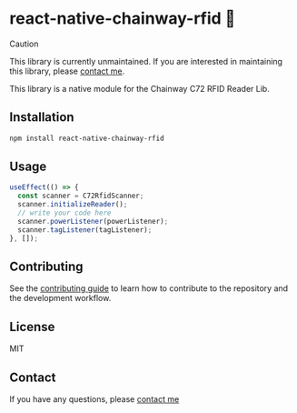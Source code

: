 # react-native-chainway-rfid 📡

> [!CAUTION]
> This library is currently unmaintained. If you are interested in maintaining this library, please [contact me](mailto:ryangst.hire@gmail.com).

This library is a native module for the Chainway C72 RFID Reader Lib.

## Installation

```sh
npm install react-native-chainway-rfid
```

## Usage

```js
useEffect(() => {
  const scanner = C72RfidScanner;
  scanner.initializeReader();
  // write your code here
  scanner.powerListener(powerListener);
  scanner.tagListener(tagListener);
}, []);
```

## Contributing

See the [contributing guide](CONTRIBUTING.md) to learn how to contribute to the repository and the development workflow.

## License

MIT

## Contact

If you have any questions, please [contact me](mailto:ryangst.hire@gmail.com)
